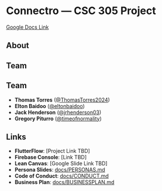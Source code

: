# Connectro — CSC 305 Project
[Google Docs Link](https://docs.google.com/document/d/17fszMEMe1iC-6qJJKvuIF9Nfc22m-EoNjX6eP6KUfvM/edit?usp=sharing)


## About



## Team

## Team
        
- **Thomas Torres** ([@ThomasTorres2024](https://github.com/ThomasTorres2024))
- **Elton Baidoo** ([@eltonbaidoo](https://github.com/eltonbaidoo))
- **Jack Henderson** ([@jrhenderson03](https://github.com/jrhenderson03))
- **Gregory Piturro** ([@timeofnormality](https://github.com/timeofnormality))



## Links

- **FlutterFlow**: [Project Link TBD]
- **Firebase Console**: [Link TBD]
- **Lean Canvas**: [Google Slide Link TBD]
- **Persona Slides**: [docs/PERSONAS.md](docs/PERSONAS.md)
- **Code of Conduct**: [docs/CONDUCT.md](docs/CONDUCT.md)
- **Business Plan**: [docs/BUSINESSPLAN.md](docs/BUSINESSPLAN.md)

